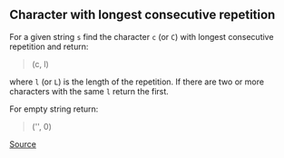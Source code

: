 ## Character with longest consecutive repetition

For a given string `s` find the character `c` (or `C`) with longest consecutive repetition and return:

> (c, l)

where `l` (or `L`) is the length of the repetition. If there are two or more characters with the same `l` return the first.

For empty string return:

> ('', 0)

[Source](https://www.codewars.com/kata/586d6cefbcc21eed7a001155/train/python)
